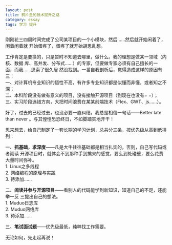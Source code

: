 ```yaml
---
layout: post
title: 鸦片鱼的技术提升之路
category: essay
tags: 学习 提升
---
```


刚刚花三四周时间完成了公司某项目的一个小模块，然后……然后就开始闲着了，闲着闲着就
开始蛋疼了，蛋疼了就开始胡思乱想。

工作肯定是要换的，只是暂时不知道去哪里，做什么。我的理想是做某一领域（内核、数据
库、高并发、分布式……）的专家，但要做专家必须有自己擅长的一面，而我……思索了很久居
然没找到。一番自我剖析后，觉得造成这样的原因有三：  
一、对计算机专业知识的悟性不高，有许多专业知识都是似懂而非懂，或者知之不深；  
二、本科阶段没有做有意义的项目，没有接触开源项目（到现在也没有= =）；  
三、实习阶段选错方向，大把时间浪费在某某前端技术（Flex、GWT、js……）。

好了，过去的已经过去，也没必要一直纠结。我总是相信一句话——Better late than never
。与其惶惶恐恐终日，不如脚踏实地开干！

思来想去，给自己制定了一套长期的学习计划，总共分三条，按优先级从高到低排列：

一、**抓基础，求深度**——凡是大牛往往基础都是相当扎实的，否则，自己写代码或者阅读
开源项目时，就体会不到那种手到擒来的感觉，要么到处碰壁，要么花费大量时间弥补。  
1\. Linux之多线程  
2\. 网络编程的原理与实践  
3\. 待添加……

二、**阅读并参与开源项目**——看别人的代码能学到新知识，知道自己的不足，还能举一反
三提出自己的想法。  
1\. Muduo日志库  
2\. Muduo网络库  
3\. 待添加……

三、**笔试面试题**——优先级最低，纯粹找工作需要。

无论如何，先走起再说！
